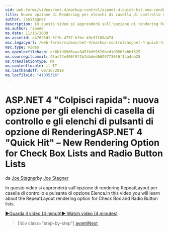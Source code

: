 ```yaml
---
uid: web-forms/videos/net-4/markup-control/aspnet-4-quick-hit-new-rendering-option-for-check-box-lists-and-radio-button-lists
title: Nuova opzione di Rendering per elenchi di casella di controllo e gli elenchi di pulsanti di opzione | Microsoft Docs
author: JoeStagner
description: In questo video si apprenderà sull'opzione di rendering RepeatLayout per casella di controllo e pulsante di opzione Elenca.
ms.author: riande
ms.date: 11/16/2009
ms.assetid: d47626d1-5ffb-4757-bfbe-49e37f08d474
msc.legacyurl: /web-forms/videos/net-4/markup-control/aspnet-4-quick-hit-new-rendering-option-for-check-box-lists-and-radio-button-lists
msc.type: video
ms.openlocfilehash: ec6b1d8906eac845fbd99626bcd1d0503ebbf625
ms.sourcegitcommit: 45ac74e400f9f2b7dbded66297730f6f14a4eb25
ms.translationtype: MT
ms.contentlocale: it-IT
ms.lasthandoff: 08/16/2018
ms.locfileid: "41835316"
---
```

<a name="aspnet-4-quick-hit--new-rendering-option-for-check-box-lists-and-radio-button-lists"></a><span data-ttu-id="938cb-103">ASP.NET 4 "Colpisci rapida": nuova opzione per gli elenchi di casella di controllo e gli elenchi di pulsanti di opzione di Rendering</span><span class="sxs-lookup"><span data-stu-id="938cb-103">ASP.NET 4 "Quick Hit" – New Rendering Option for Check Box Lists and Radio Button Lists</span></span>
====================
<span data-ttu-id="938cb-104">da [Joe Stagner](https://github.com/JoeStagner)</span><span class="sxs-lookup"><span data-stu-id="938cb-104">by [Joe Stagner](https://github.com/JoeStagner)</span></span>

<span data-ttu-id="938cb-105">In questo video si apprenderà sull'opzione di rendering RepeatLayout per casella di controllo e pulsante di opzione Elenca.</span><span class="sxs-lookup"><span data-stu-id="938cb-105">In this video you will learn about the RepeatLayout rendering option for Check Box and Radio Button lists.</span></span> 

[<span data-ttu-id="938cb-106">&#9654;Guarda il video (4 minuti)</span><span class="sxs-lookup"><span data-stu-id="938cb-106">&#9654; Watch video (4 minutes)</span></span>](https://channel9.msdn.com/Blogs/ASP-NET-Site-Videos/aspnet-4-quick-hit-new-rendering-option-for-check-box-lists-and-radio-button-lists)

> [!div class="step-by-step"]
> [<span data-ttu-id="938cb-107">avanti</span><span class="sxs-lookup"><span data-stu-id="938cb-107">Next</span></span>](aspnet-4-quick-hit-table-free-templated-controls.md)
